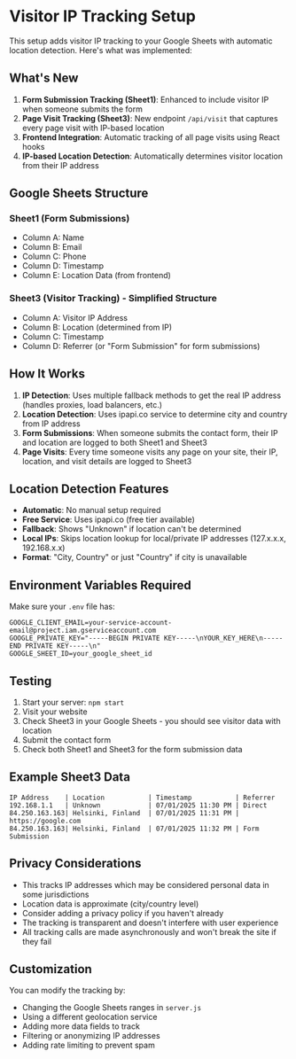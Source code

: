 # Visitor IP Tracking Setup

This setup adds visitor IP tracking to your Google Sheets with automatic location detection. Here's what was implemented:

## What's New

1. **Form Submission Tracking (Sheet1)**: Enhanced to include visitor IP when someone submits the form
2. **Page Visit Tracking (Sheet3)**: New endpoint `/api/visit` that captures every page visit with IP-based location
3. **Frontend Integration**: Automatic tracking of all page visits using React hooks
4. **IP-based Location Detection**: Automatically determines visitor location from their IP address

## Google Sheets Structure

### Sheet1 (Form Submissions)
- Column A: Name
- Column B: Email  
- Column C: Phone
- Column D: Timestamp
- Column E: Location Data (from frontend)

### Sheet3 (Visitor Tracking) - Simplified Structure
- Column A: Visitor IP Address
- Column B: Location (determined from IP)
- Column C: Timestamp
- Column D: Referrer (or "Form Submission" for form submissions)

## How It Works

1. **IP Detection**: Uses multiple fallback methods to get the real IP address (handles proxies, load balancers, etc.)
2. **Location Detection**: Uses ipapi.co service to determine city and country from IP address
3. **Form Submissions**: When someone submits the contact form, their IP and location are logged to both Sheet1 and Sheet3
4. **Page Visits**: Every time someone visits any page on your site, their IP, location, and visit details are logged to Sheet3

## Location Detection Features

- **Automatic**: No manual setup required
- **Free Service**: Uses ipapi.co (free tier available)
- **Fallback**: Shows "Unknown" if location can't be determined
- **Local IPs**: Skips location lookup for local/private IP addresses (127.x.x.x, 192.168.x.x)
- **Format**: "City, Country" or just "Country" if city is unavailable

## Environment Variables Required

Make sure your `.env` file has:
```
GOOGLE_CLIENT_EMAIL=your-service-account-email@project.iam.gserviceaccount.com
GOOGLE_PRIVATE_KEY="-----BEGIN PRIVATE KEY-----\nYOUR_KEY_HERE\n-----END PRIVATE KEY-----\n"
GOOGLE_SHEET_ID=your_google_sheet_id
```

## Testing

1. Start your server: `npm start`
2. Visit your website
3. Check Sheet3 in your Google Sheets - you should see visitor data with location
4. Submit the contact form
5. Check both Sheet1 and Sheet3 for the form submission data

## Example Sheet3 Data

```
IP Address    | Location           | Timestamp           | Referrer
192.168.1.1   | Unknown            | 07/01/2025 11:30 PM | Direct
84.250.163.163| Helsinki, Finland  | 07/01/2025 11:31 PM | https://google.com
84.250.163.163| Helsinki, Finland  | 07/01/2025 11:32 PM | Form Submission
```

## Privacy Considerations

- This tracks IP addresses which may be considered personal data in some jurisdictions
- Location data is approximate (city/country level)
- Consider adding a privacy policy if you haven't already
- The tracking is transparent and doesn't interfere with user experience
- All tracking calls are made asynchronously and won't break the site if they fail

## Customization

You can modify the tracking by:
- Changing the Google Sheets ranges in `server.js`
- Using a different geolocation service
- Adding more data fields to track
- Filtering or anonymizing IP addresses
- Adding rate limiting to prevent spam 